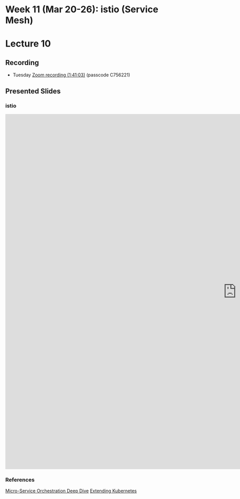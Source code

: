 # Week 11 (Mar 20-26): istio (Service Mesh)
# Lecture 10

## Recording

* Tuesday [Zoom recording (1:41:03)](https://sfu.zoom.us/rec/share/d_DydEHKhpgyQMUl12t9XgEhZyI5BEWsuoXxLu2QBf8S4lJl9nGPNPArNYQpB59M.hPZp1IG696aEFYXk?startTime=1647962334000) (passcode C756221)

## Presented Slides  

### istio

<div class="video-container-4by3"><iframe src="https://docs.google.com/presentation/d/e/2PACX-1vRVGTNHiyvF3K4P1tphFae7-nUXS2zt3FB3x_hg5uWNNFAgQs9H7v1j2fDPsYyhaIGE97ZJu_6txv7Q/embed?start=false&loop=false&delayms=3000" frameborder="0" width="1440" height="1109" allowfullscreen="true" mozallowfullscreen="true" webkitallowfullscreen="true"></iframe></iframe></div>

### References

[Micro-Service Orchestration Deep Dive](https://drive.google.com/file/d/16qYge0eYHxwKykqh0W75JIyJhi-XmimS/view?usp=sharing)
[Extending Kubernetes](https://drive.google.com/file/d/16nX3teO4VDbaTCoMcf-B-MMC0SNuH3cz/view?usp=sharing)
